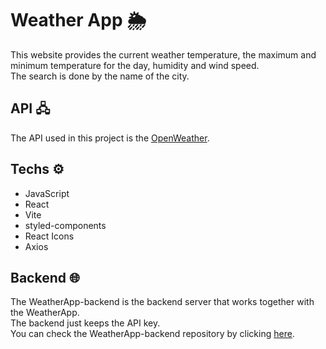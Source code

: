 # Weather App &#127782;
This website provides the current weather temperature, the maximum and minimum temperature for the day, humidity and wind speed. <br>
The search is done by the name of the city. <br>

## API &#128423;
The API used in this project is the [OpenWeather](<https://openweathermap.org/api>).

## Techs &#9881;
- JavaScript <br>
- React <br>
- Vite <br>
- styled-components <br>
- React Icons <br>
- Axios <br>

## Backend &#127760;
The WeatherApp-backend is the backend server that works together with the WeatherApp. <br>
The backend just keeps the API key. <br>
You can check the WeatherApp-backend repository by clicking [here](<https://github.com/Michelle-Laignier/WeatherApp-backend>).